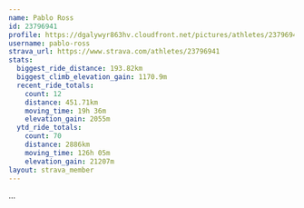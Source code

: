 ```yaml
---
name: Pablo Ross
id: 23796941
profile: https://dgalywyr863hv.cloudfront.net/pictures/athletes/23796941/14615399/1/large.jpg
username: pablo-ross
strava_url: https://www.strava.com/athletes/23796941
stats:
  biggest_ride_distance: 193.82km
  biggest_climb_elevation_gain: 1170.9m
  recent_ride_totals:
    count: 12
    distance: 451.71km
    moving_time: 19h 36m
    elevation_gain: 2055m
  ytd_ride_totals:
    count: 70
    distance: 2886km
    moving_time: 126h 05m
    elevation_gain: 21207m
layout: strava_member
--- 
```

...
